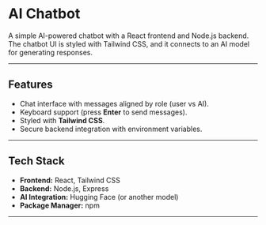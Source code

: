 # AI Chatbot

A simple AI-powered chatbot with a React frontend and Node.js backend.  
The chatbot UI is styled with Tailwind CSS, and it connects to an AI model for generating responses.

---

## Features
- Chat interface with messages aligned by role (user vs AI).
- Keyboard support (press **Enter** to send messages).
- Styled with **Tailwind CSS**.
- Secure backend integration with environment variables.

---

## Tech Stack
- **Frontend:** React, Tailwind CSS
- **Backend:** Node.js, Express
- **AI Integration:** Hugging Face (or another model)
- **Package Manager:** npm

---

